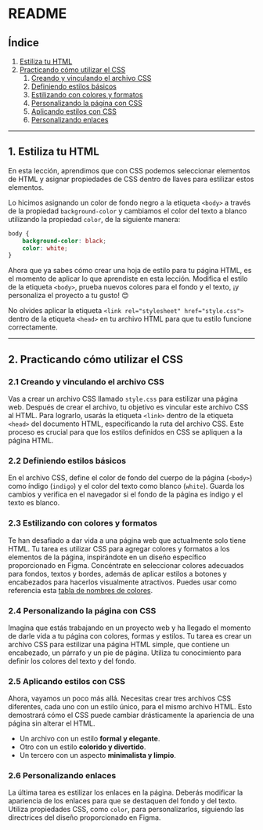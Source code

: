 # README

## Índice

1. [Estiliza tu HTML](#1-estiliza-tu-html)
2. [Practicando cómo utilizar el CSS](#2-practicando-como-utilizar-el-css)
   1. [Creando y vinculando el archivo CSS](#21-creando-y-vinculando-el-archivo-css)
   2. [Definiendo estilos básicos](#22-definiendo-estilos-basicos)
   3. [Estilizando con colores y formatos](#23-estilizando-con-colores-y-formatos)
   4. [Personalizando la página con CSS](#24-personalizando-la-pagina-con-css)
   5. [Aplicando estilos con CSS](#25-aplicando-estilos-con-css)
   6. [Personalizando enlaces](#26-personalizando-enlaces)

---

## 1. Estiliza tu HTML

En esta lección, aprendimos que con CSS podemos seleccionar elementos de HTML y asignar propiedades de CSS dentro de llaves para estilizar estos elementos.

Lo hicimos asignando un color de fondo negro a la etiqueta `<body>` a través de la propiedad `background-color` y cambiamos el color del texto a blanco utilizando la propiedad `color`, de la siguiente manera:

```css
body {
    background-color: black;
    color: white;
}
```

Ahora que ya sabes cómo crear una hoja de estilo para tu página HTML, es el momento de aplicar lo que aprendiste en esta lección. Modifica el estilo de la etiqueta `<body>`, prueba nuevos colores para el fondo y el texto, ¡y personaliza el proyecto a tu gusto! 😊

No olvides aplicar la etiqueta `<link rel="stylesheet" href="style.css">` dentro de la etiqueta `<head>` en tu archivo HTML para que tu estilo funcione correctamente.

---

## 2. Practicando cómo utilizar el CSS

### 2.1 Creando y vinculando el archivo CSS

Vas a crear un archivo CSS llamado `style.css` para estilizar una página web. Después de crear el archivo, tu objetivo es vincular este archivo CSS al HTML. Para lograrlo, usarás la etiqueta `<link>` dentro de la etiqueta `<head>` del documento HTML, especificando la ruta del archivo CSS. Este proceso es crucial para que los estilos definidos en CSS se apliquen a la página HTML.

### 2.2 Definiendo estilos básicos

En el archivo CSS, define el color de fondo del cuerpo de la página (`<body>`) como índigo (`indigo`) y el color del texto como blanco (`white`). Guarda los cambios y verifica en el navegador si el fondo de la página es índigo y el texto es blanco.

### 2.3 Estilizando con colores y formatos

Te han desafiado a dar vida a una página web que actualmente solo tiene HTML. Tu tarea es utilizar CSS para agregar colores y formatos a los elementos de la página, inspirándote en un diseño específico proporcionado en Figma. Concéntrate en seleccionar colores adecuados para fondos, textos y bordes, además de aplicar estilos a botones y encabezados para hacerlos visualmente atractivos. Puedes usar como referencia esta [tabla de nombres de colores](https://www.w3schools.com/colors/colors_names.asp).

### 2.4 Personalizando la página con CSS

Imagina que estás trabajando en un proyecto web y ha llegado el momento de darle vida a tu página con colores, formas y estilos. Tu tarea es crear un archivo CSS para estilizar una página HTML simple, que contiene un encabezado, un párrafo y un pie de página. Utiliza tu conocimiento para definir los colores del texto y del fondo.

### 2.5 Aplicando estilos con CSS

Ahora, vayamos un poco más allá. Necesitas crear tres archivos CSS diferentes, cada uno con un estilo único, para el mismo archivo HTML. Esto demostrará cómo el CSS puede cambiar drásticamente la apariencia de una página sin alterar el HTML.

- Un archivo con un estilo **formal y elegante**.
- Otro con un estilo **colorido y divertido**.
- Un tercero con un aspecto **minimalista y limpio**.

### 2.6 Personalizando enlaces

La última tarea es estilizar los enlaces en la página. Deberás modificar la apariencia de los enlaces para que se destaquen del fondo y del texto. Utiliza propiedades CSS, como `color`, para personalizarlos, siguiendo las directrices del diseño proporcionado en Figma.

